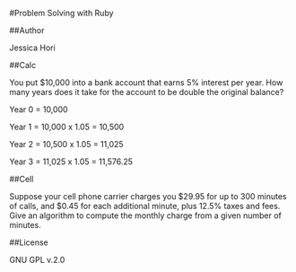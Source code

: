 #Problem Solving with Ruby

##Author

Jessica Hori

##Calc

You put $10,000 into a bank account that earns 5% interest per year.
How many years does it take for the account to be double the original balance?

Year 0 = 10,000

Year 1 = 10,000 x 1.05 = 10,500

Year 2 = 10,500 x 1.05 = 11,025

Year 3 = 11,025 x 1.05 = 11,576.25

##Cell

Suppose your cell phone carrier charges you $29.95 for up to 300 minutes of calls,
and $0.45 for each additional minute, plus 12.5% taxes and fees. Give an algorithm
to compute the monthly charge from a given number of minutes.

##License

GNU GPL v.2.0